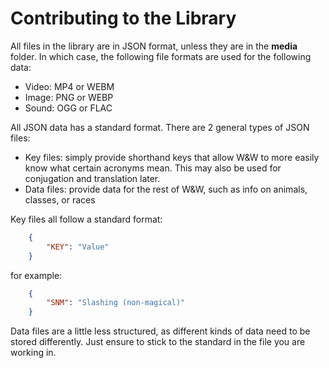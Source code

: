 # Contributing to the Library

All files in the library are in JSON format, unless they are in the __media__ folder. In which case, the following file formats are used for the following data:

 - Video: MP4 or WEBM
 - Image: PNG or WEBP
 - Sound: OGG or FLAC
 
All JSON data has a standard format. There are 2 general types of JSON files:

 - Key files: simply provide shorthand keys that allow W&W to more easily know what certain acronyms mean. This may also be used for conjugation and translation later.
 - Data files: provide data for the rest of W&W, such as info on animals, classes, or races
 
Key files all follow a standard format:

```json
    {
        "KEY": "Value"
    }
```

for example:

```json
    {
        "SNM": "Slashing (non-magical)"
    }
```

Data files are a little less structured, as different kinds of data need to be stored differently. Just ensure to stick to the standard in the file you are working in.
